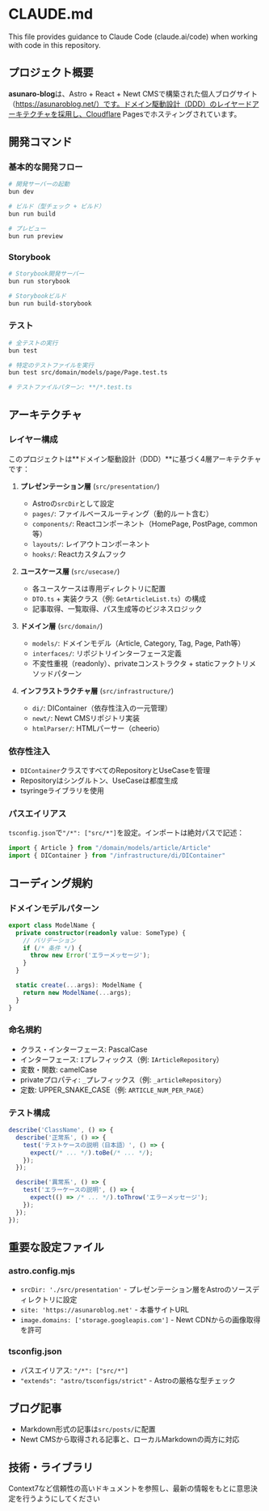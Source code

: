 # CLAUDE.md

This file provides guidance to Claude Code (claude.ai/code) when working with code in this repository.

## プロジェクト概要

**asunaro-blog**は、Astro + React + Newt CMSで構築された個人ブログサイト（https://asunaroblog.net/）です。ドメイン駆動設計（DDD）のレイヤードアーキテクチャを採用し、Cloudflare Pagesでホスティングされています。

## 開発コマンド

### 基本的な開発フロー
```bash
# 開発サーバーの起動
bun dev

# ビルド（型チェック + ビルド）
bun run build

# プレビュー
bun run preview
```

### Storybook
```bash
# Storybook開発サーバー
bun run storybook

# Storybookビルド
bun run build-storybook
```

### テスト
```bash
# 全テストの実行
bun test

# 特定のテストファイルを実行
bun test src/domain/models/page/Page.test.ts

# テストファイルパターン: **/*.test.ts
```

## アーキテクチャ

### レイヤー構成

このプロジェクトは**ドメイン駆動設計（DDD）**に基づく4層アーキテクチャです：

1. **プレゼンテーション層** (`src/presentation/`)
   - Astroの`srcDir`として設定
   - `pages/`: ファイルベースルーティング（動的ルート含む）
   - `components/`: Reactコンポーネント（HomePage, PostPage, common等）
   - `layouts/`: レイアウトコンポーネント
   - `hooks/`: Reactカスタムフック

2. **ユースケース層** (`src/usecase/`)
   - 各ユースケースは専用ディレクトリに配置
   - `DTO.ts` + 実装クラス（例: `GetArticleList.ts`）の構成
   - 記事取得、一覧取得、パス生成等のビジネスロジック

3. **ドメイン層** (`src/domain/`)
   - `models/`: ドメインモデル（Article, Category, Tag, Page, Path等）
   - `interfaces/`: リポジトリインターフェース定義
   - 不変性重視（readonly）、privateコンストラクタ + staticファクトリメソッドパターン

4. **インフラストラクチャ層** (`src/infrastructure/`)
   - `di/`: DIContainer（依存性注入の一元管理）
   - `newt/`: Newt CMSリポジトリ実装
   - `htmlParser/`: HTMLパーサー（cheerio）

### 依存性注入

- `DIContainer`クラスですべてのRepositoryとUseCaseを管理
- Repositoryはシングルトン、UseCaseは都度生成
- tsyringeライブラリを使用

### パスエイリアス

`tsconfig.json`で`"/*": ["src/*"]`を設定。インポートは絶対パスで記述：

```typescript
import { Article } from "/domain/models/article/Article"
import { DIContainer } from "/infrastructure/di/DIContainer"
```

## コーディング規約

### ドメインモデルパターン
```typescript
export class ModelName {
  private constructor(readonly value: SomeType) {
    // バリデーション
    if (/* 条件 */) {
      throw new Error('エラーメッセージ');
    }
  }

  static create(...args): ModelName {
    return new ModelName(...args);
  }
}
```

### 命名規約
- クラス・インターフェース: PascalCase
- インターフェース: `I`プレフィックス（例: `IArticleRepository`）
- 変数・関数: camelCase
- privateプロパティ: `_`プレフィックス（例: `_articleRepository`）
- 定数: UPPER_SNAKE_CASE（例: `ARTICLE_NUM_PER_PAGE`）

### テスト構成
```typescript
describe('ClassName', () => {
  describe('正常系', () => {
    test('テストケースの説明（日本語）', () => {
      expect(/* ... */).toBe(/* ... */);
    });
  });

  describe('異常系', () => {
    test('エラーケースの説明', () => {
      expect(() => /* ... */).toThrow('エラーメッセージ');
    });
  });
});
```

## 重要な設定ファイル

### astro.config.mjs
- `srcDir: './src/presentation'` - プレゼンテーション層をAstroのソースディレクトリに設定
- `site: 'https://asunaroblog.net'` - 本番サイトURL
- `image.domains: ['storage.googleapis.com']` - Newt CDNからの画像取得を許可

### tsconfig.json
- パスエイリアス: `"/*": ["src/*"]`
- `"extends": "astro/tsconfigs/strict"` - Astroの厳格な型チェック

## ブログ記事

- Markdown形式の記事は`src/posts/`に配置
- Newt CMSから取得される記事と、ローカルMarkdownの両方に対応

## 技術・ライブラリ
Context7など信頼性の高いドキュメントを参照し、最新の情報をもとに意思決定を行うようにしてください
